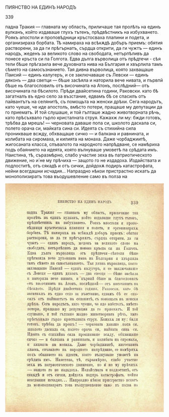﻿ПИЯНСТВО НА ЕДИНЪ НАРОДЪ

339

падна Тракия — главната му область, приличаше тая пролѣть на единъ вулканъ, който издаваше глухъ тътенъ, прѣдвѣстникъ на избухването. Роякъ апостоли и проповѣдници кръстосваха плапини и подета, и организираха борбата. Тѣ намираха на всѣкѫдѣ добъръ приемъ: обятия растворени, за да ги прѣгърнатъ, сърдца открити, да ги чужтъ — единъ народъ, жеденъ за великото слово на свободата, нетърпѣливъ да понесе кръста си па Голгота. Едва дълга върволица отъ прѣдтечи - сѣя тели бѣше прѣгазила вече духовната нива на България и хвърлила тамъ сѣмето на самосъзнанието. Тая дивна върволица, която захващаше Паисий — единъ калугеръ, и се заключаваше съ Левски — единъ дяконъ — два светци — бѣше засѣяла и наторила вече нивата, и първпй бѣше нь благословилъ отъ височината на Атонъ, послѣдний— отъ височината па бѣсилото. Прѣди двайсетина години, Раковски. като бѣ загатналъ въ едно село за възстание, едвамъ бѣ се спасилъ отъ пайвантътъ на селянитѣ, съ помощьта на женски дрѣхи. Сега народътъ, като чуеше, че иде апостолъ, вмѣсто потери, пращаше му депутации да го приематъ. И той слушаше, и той гълташе жадно животворната рѣчь, като прѣсъхвало гърло кристалната струя. Кажахж ли му: бжди готовъ, трѣбва да мрешъ! — черновата даваше попа си, школото даскала си, полето орача си, майката сина си. Идеята съ стихийна сила проникваше всжду, обхващаше сичко — и балкана и равнината, и колибата на сиромаха, и килията на монаха. Даже чорбаджиитѣ, жигосаната класса, спъвалото па народното напрѣдване, се намѣриха подъ обаянието на идеята, която вълнуваше умоветѣ па срѣдата имъ. Наистина, тѣ, съразмѣрно, слабо участие зеха въ патриотическото движение, но и́ не му прѣчиха — защото го не издадоха. Издайствата и подлоститѣ, отъ сякадѣ и отъ сички, дойдохѫ подиръ катастрофата, нейни всегдашни исчадия... Напраздно нѣкои пристрастно искатъ да монополизиратъ това въодушевление само въ полза на

![original](images/380.jpg)

